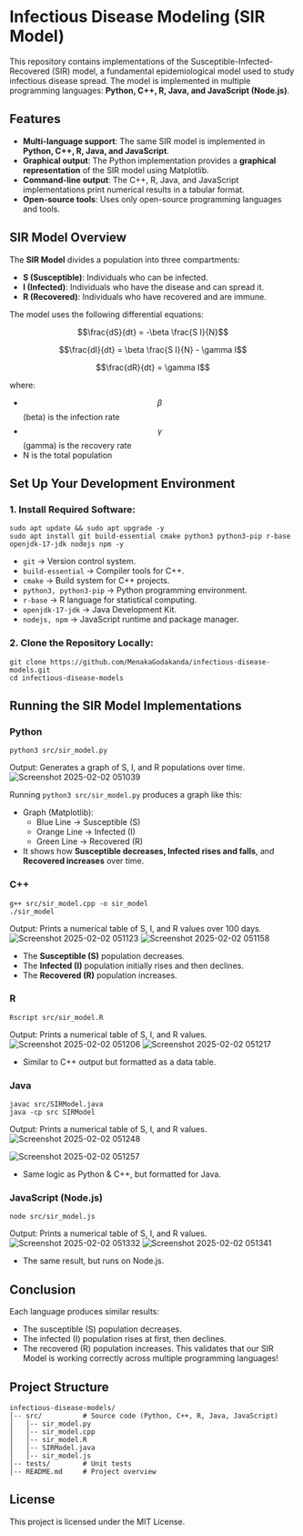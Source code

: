 # Infectious Disease Modeling (SIR Model)

This repository contains implementations of the Susceptible-Infected-Recovered (SIR) model, a fundamental epidemiological model used to study infectious disease spread. The model is implemented in multiple programming languages: **Python, C++, R, Java, and JavaScript (Node.js)**.

## Features
- **Multi-language support**: The same SIR model is implemented in **Python, C++, R, Java, and JavaScript**.
- **Graphical output**: The Python implementation provides a **graphical representation** of the SIR model using Matplotlib.
- **Command-line output**: The C++, R, Java, and JavaScript implementations print numerical results in a tabular format.
- **Open-source tools**: Uses only open-source programming languages and tools.

## SIR Model Overview
The **SIR Model** divides a population into three compartments:
- **S (Susceptible)**: Individuals who can be infected.
- **I (Infected)**: Individuals who have the disease and can spread it.
- **R (Recovered)**: Individuals who have recovered and are immune.

The model uses the following differential equations:

```math
\frac{dS}{dt} = -\beta \frac{S I}{N}
```
```math
\frac{dI}{dt} = \beta \frac{S I}{N} - \gamma I
```
```math
\frac{dR}{dt} = \gamma I
```

where:
- $$\beta$$ (beta) is the infection rate
- $$\gamma$$ (gamma) is the recovery rate
- N is the total population

## Set Up Your Development Environment

### 1. Install Required Software:
```
sudo apt update && sudo apt upgrade -y
sudo apt install git build-essential cmake python3 python3-pip r-base openjdk-17-jdk nodejs npm -y
```
- `git` → Version control system.
- `build-essential` → Compiler tools for C++.
- `cmake` → Build system for C++ projects.
- `python3, python3-pip` → Python programming environment.
- `r-base` → R language for statistical computing.
- `openjdk-17-jdk` → Java Development Kit.
- `nodejs, npm` → JavaScript runtime and package manager.

### 2. Clone the Repository Locally:
```
git clone https://github.com/MenakaGodakanda/infectious-disease-models.git
cd infectious-disease-models
```

## Running the SIR Model Implementations

### Python
```
python3 src/sir_model.py
```
Output: Generates a graph of S, I, and R populations over time.
![Screenshot 2025-02-02 051039](https://github.com/user-attachments/assets/5b61cd2a-edb4-42aa-a1ca-82665e0fc5ba)

Running `python3 src/sir_model.py` produces a graph like this:
- Graph (Matplotlib):
  - Blue Line → Susceptible (S)
  - Orange Line → Infected (I)
  - Green Line → Recovered (R)
- It shows how **Susceptible decreases, Infected rises and falls**, and **Recovered increases** over time.

### C++
```
g++ src/sir_model.cpp -o sir_model
./sir_model
```
Output: Prints a numerical table of S, I, and R values over 100 days.
![Screenshot 2025-02-02 051123](https://github.com/user-attachments/assets/47de1ceb-aad7-4861-b3d6-0ffe131c614e)
![Screenshot 2025-02-02 051158](https://github.com/user-attachments/assets/e6411eb9-d854-4f51-a145-21292a318a10)

- The **Susceptible (S)** population decreases.
- The **Infected (I)** population initially rises and then declines.
- The **Recovered (R)** population increases.

### R
```
Rscript src/sir_model.R
```
Output: Prints a numerical table of S, I, and R values.
![Screenshot 2025-02-02 051206](https://github.com/user-attachments/assets/88b81fc4-2dda-4727-a28d-850977a5ab5b)
![Screenshot 2025-02-02 051217](https://github.com/user-attachments/assets/a9e84ec1-311b-4d0c-8911-f2e776e2f2d5)

- Similar to C++ output but formatted as a data table.

### Java
```
javac src/SIRModel.java
java -cp src SIRModel
```
Output: Prints a numerical table of S, I, and R values.
![Screenshot 2025-02-02 051248](https://github.com/user-attachments/assets/20bf48c5-733c-4d08-ac30-e711207baae2)

![Screenshot 2025-02-02 051257](https://github.com/user-attachments/assets/0ec6e136-019b-4412-a5bf-51a99f221ef5)
- Same logic as Python & C++, but formatted for Java.

### JavaScript (Node.js)
```
node src/sir_model.js
```
Output: Prints a numerical table of S, I, and R values.
![Screenshot 2025-02-02 051332](https://github.com/user-attachments/assets/92e3402d-5235-49dc-8023-f909d7c12aaa)
![Screenshot 2025-02-02 051341](https://github.com/user-attachments/assets/8b73822e-1e6f-4540-afaa-8365ddddf35a)

- The same result, but runs on Node.js.

## Conclusion
Each language produces similar results:
- The susceptible (S) population decreases.
- The infected (I) population rises at first, then declines.
- The recovered (R) population increases.
This validates that our SIR Model is working correctly across multiple programming languages!

## Project Structure
```
infectious-disease-models/
│-- src/          # Source code (Python, C++, R, Java, JavaScript)
│   │-- sir_model.py
│   │-- sir_model.cpp
│   │-- sir_model.R
│   │-- SIRModel.java
│   │-- sir_model.js
│-- tests/        # Unit tests
│-- README.md     # Project overview
```

## License
This project is licensed under the MIT License.
